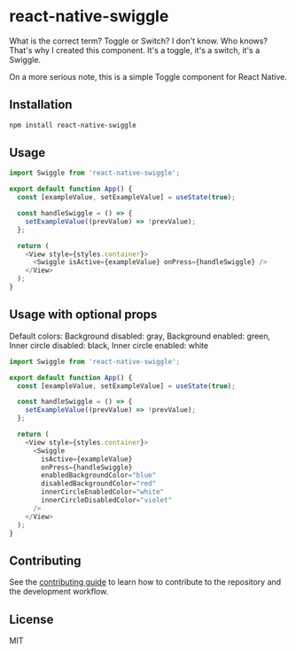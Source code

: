 # react-native-swiggle

What is the correct term? Toggle or Switch? I don't know. Who knows?
That's why I created this component. It's a toggle, it's a switch, it's a Swiggle.

On a more serious note, this is a simple Toggle component for React Native.

## Installation

```sh
npm install react-native-swiggle
```

## Usage

```js
import Swiggle from 'react-native-swiggle';

export default function App() {
  const [exampleValue, setExampleValue] = useState(true);

  const handleSwiggle = () => {
    setExampleValue((prevValue) => !prevValue);
  };

  return (
    <View style={styles.container}>
      <Swiggle isActive={exampleValue} onPress={handleSwiggle} />
    </View>
  );
}
```

## Usage with optional props

Default colors:
Background disabled: gray,
Background enabled: green,
Inner circle disabled: black,
Inner circle enabled: white

```js
import Swiggle from 'react-native-swiggle';

export default function App() {
  const [exampleValue, setExampleValue] = useState(true);

  const handleSwiggle = () => {
    setExampleValue((prevValue) => !prevValue);
  };

  return (
    <View style={styles.container}>
      <Swiggle
        isActive={exampleValue}
        onPress={handleSwiggle}
        enabledBackgroundColor="blue"
        disabledBackgroundColor="red"
        innerCircleEnabledColor="white"
        innerCircleDisabledColor="violet"
      />
    </View>
  );
}
```

## Contributing

See the [contributing guide](CONTRIBUTING.md) to learn how to contribute to the repository and the development workflow.

## License

MIT
